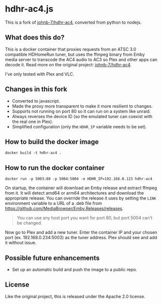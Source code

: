 # hdhr-ac4.js

This is a fork of [johnb-7/hdhr-ac4](https://github.com/johnb-7/hdhr-ac4), converted from python to nodejs.

## What does this do?

This is a docker container that proxies requests from an ATSC 3.0 compatible HDHomeRun tuner, but
uses the ffmpeg binary from Emby media server to transcode the AC4 audio to AC3 so Plex and other apps
can decode it. Read more on the original project: [johnb-7/hdhr-ac4](https://github.com/johnb-7/hdhr-ac4).

I've only tested with Plex and VLC.

## Changes in this fork

- Converted to javascript.
- Made the proxy more transparent to make it more resilient to changes.
- Supports not running on port 80 so it can run on a system like unraid.
- Always reverses the device ID (so the emulated tuner can coexist with the real one in Plex).
- Simplified configuration (only the `HDHR_IP` variable needs to be set).

## How to build the docker image

```
docker build -t hdhr-ac4 .
```

## How to run the docker container

```
docker run -p 5003:80 -p 5004:5004 -e HDHR_IP=192.168.0.123 hdhr-ac4
```

On startup, the container will download an Emby release and extract ffmpeg from it. It will detect amd64
or arm64 architectures and download the appropriate release. You can override the release it uses by setting
the `LINK` environment variable to a URL of a .deb file from https://github.com/MediaBrowser/Emby.Releases/releases.

> You can use any host port you want for port 80, but port 5004 can't be changed.

Now go to Plex and add a new tuner. Enter the container IP and your chosen port (ex. 192.168.0.234:5003)
as the tuner address. Plex should see and add it without issue.

## Possible future enhancements

- Set up an automatic build and push the image to a public repo.

## License

Like the original project, this is released under the Apache 2.0 license.
